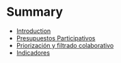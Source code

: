 # Summary

* [Introduction](README.md)
* [Presupuestos Participativos](presupuestos_participativos.md)
* [Priorización y filtrado colaborativo](priorizacion_y_filtrado_colaborativo.md)
* [Indicadores](indicadores.md)


